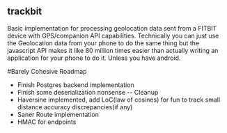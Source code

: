 ## trackbit
Basic implementation for processing geolocation data sent from a FITBIT device with GPS/companion API capabilities. Technically you can just use the Geolocation data from your phone to do the same thing but the javascript API makes it like 80 million times easier than actually writing an application for your phone to do it. Unless you have android.  

#Barely Cohesive Roadmap
- Finish Postgres backend implementation
- Finish some deserialization nonsense -- Cleanup
- Haversine implemented, add LoC(law of cosines) for fun to track small distance accuracy discrepancies(if any)
- Saner Route implementation
- HMAC for endpoints
